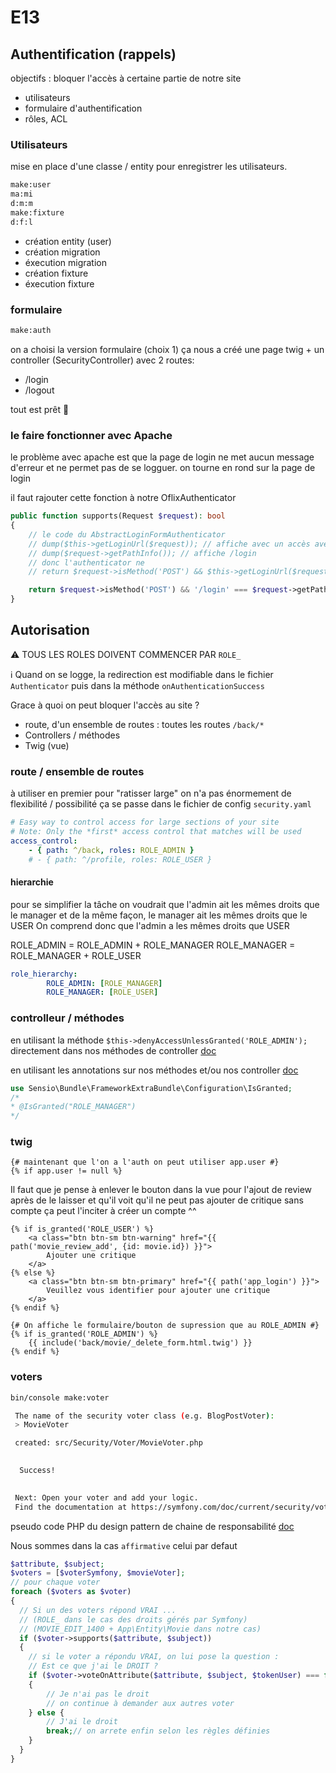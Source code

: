 # E13

## Authentification (rappels)

objectifs : bloquer l'accès à certaine partie de notre site

* utilisateurs
* formulaire d'authentification
* rôles, ACL

### Utilisateurs

mise en place d'une classe / entity pour enregistrer les utilisateurs.

```bash
make:user
ma:mi
d:m:m
make:fixture
d:f:l
```

* création entity (user)
* création migration
* éxecution migration
* création fixture
* éxecution fixture

### formulaire

```bash
make:auth
```

on a choisi la version formulaire (choix 1)
ça nous a créé une page twig + un controller (SecurityController) avec 2 routes:

* /login
* /logout

tout est prêt 🎉

### le faire fonctionner avec Apache

le problème avec apache est que la page de login ne met aucun message d'erreur et ne permet pas de se logguer.
on tourne en rond sur la page de login

il faut rajouter cette fonction à notre OflixAuthenticator

```php
public function supports(Request $request): bool
{
    // le code du AbstractLoginFormAuthenticator
    // dump($this->getLoginUrl($request)); // affiche avec un accès avec apache /symfo/oflix-JB-oclock/public/login
    // dump($request->getPathInfo()); // affiche /login
    // donc l'authenticator ne 
    // return $request->isMethod('POST') && $this->getLoginUrl($request) === $request->getPathInfo();

    return $request->isMethod('POST') && '/login' === $request->getPathInfo();
}
```

## Autorisation

⚠️ TOUS LES ROLES DOIVENT COMMENCER PAR `ROLE_`

ℹ️ Quand on se logge, la redirection est modifiable dans le fichier `Authenticator` puis dans la méthode `onAuthenticationSuccess`

Grace à quoi on peut bloquer l'accès au site ?

* route, d'un ensemble de routes : toutes les routes `/back/*`
* Controllers / méthodes
* Twig (vue)

### route / ensemble de routes

à utiliser en premier pour "ratisser large"
on n'a pas énormement de flexibilité / possibilité
ça se passe dans le fichier de config `security.yaml`

```yaml
# Easy way to control access for large sections of your site
# Note: Only the *first* access control that matches will be used
access_control:
    - { path: ^/back, roles: ROLE_ADMIN }
    # - { path: ^/profile, roles: ROLE_USER }
```

#### hierarchie

pour se simplifier la tâche on voudrait que l'admin ait les mêmes droits que le manager
et de la même façon, le manager ait les mêmes droits que le USER
On comprend donc que l'admin a les mêmes droits que USER

ROLE_ADMIN = ROLE_ADMIN + ROLE_MANAGER
ROLE_MANAGER = ROLE_MANAGER + ROLE_USER

```yaml
role_hierarchy:
        ROLE_ADMIN: [ROLE_MANAGER]
        ROLE_MANAGER: [ROLE_USER]
```

### controlleur / méthodes

en utilisant la méthode `$this->denyAccessUnlessGranted('ROLE_ADMIN');` directement dans nos méthodes de controller
[doc](https://symfony.com/doc/current/security.html#securing-controllers-and-other-code)

en utilisant les annotations sur nos méthodes et/ou nos controller
[doc](https://symfony.com/bundles/SensioFrameworkExtraBundle/current/annotations/security.html#isgranted)

```php
use Sensio\Bundle\FrameworkExtraBundle\Configuration\IsGranted;
/*
* @IsGranted("ROLE_MANAGER")
*/
```

### twig

```twig
{# maintenant que l'on a l'auth on peut utiliser app.user #}
{% if app.user != null %}
```

Il faut que je pense à enlever le bouton dans la vue pour l'ajout de review
après de le laisser et qu'il voit qu'il ne peut pas ajouter de critique sans compte ça peut l'inciter à créer un compte ^^

```twig
{% if is_granted('ROLE_USER') %}
    <a class="btn btn-sm btn-warning" href="{{ path('movie_review_add', {id: movie.id}) }}">
        Ajouter une critique
    </a>
{% else %}
    <a class="btn btn-sm btn-primary" href="{{ path('app_login') }}">
        Veuillez vous identifier pour ajouter une critique
    </a>
{% endif %}
```

```twig
{# On affiche le formulaire/bouton de supression que au ROLE_ADMIN #}
{% if is_granted('ROLE_ADMIN') %}
    {{ include('back/movie/_delete_form.html.twig') }}
{% endif %}
```

### voters

```bash
bin/console make:voter

 The name of the security voter class (e.g. BlogPostVoter):
 > MovieVoter

 created: src/Security/Voter/MovieVoter.php

           
  Success! 
           

 Next: Open your voter and add your logic.
 Find the documentation at https://symfony.com/doc/current/security/voters.html
```

pseudo code PHP du design pattern de chaine de responsabilité
[doc](https://symfony.com/doc/current/security/voters.html#changing-the-access-decision-strategy)

Nous sommes dans la cas `affirmative` celui par defaut

```php
$attribute, $subject;
$voters = [$voterSymfony, $movieVoter];
// pour chaque voter
foreach ($voters as $voter)
{
  // Si un des voters répond VRAI ... 
  // (ROLE_ dans le cas des droits gérés par Symfony)
  // (MOVIE_EDIT_1400 + App\Entity\Movie dans notre cas)
  if ($voter->supports($attribute, $subject))
  {
    // si le voter a répondu VRAI, on lui pose la question :
    // Est ce que j'ai le DROIT ?
    if ($voter->voteOnAttribute($attribute, $subject, $tokenUser) === false) 
    {
        // Je n'ai pas le droit
        // on continue à demander aux autres voter
    } else {
        // J'ai le droit 
        break;// on arrete enfin selon les règles définies
    }
  }
}
```
